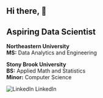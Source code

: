 ## Hi there,  👋

## Aspiring Data Scientist

**Northeastern University**  
**MS:** Data Analytics and Engineering 

**Stony Brook University**  
**BS:** Applied Math and Statistics  
**Minor:** Computer Science
<p>
  <a href="https://www.linkedin.com/in/sergei-n/" rel="nofollow noreferrer" style="text-decoration: none; color: inherit;">
    <img src="https://i.sstatic.net/gVE0j.png" alt="LinkedIn"> LinkedIn
  </a> &nbsp; 
</p>

<!--
**ssnez/ssnez** is a ✨ _special_ ✨ repository because its `README.md` (this file) appears on your GitHub profile
